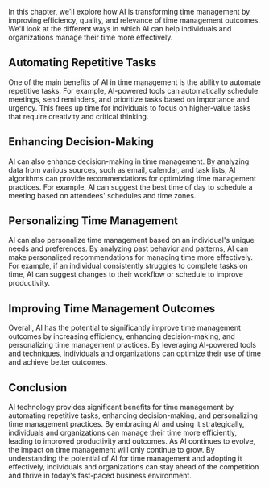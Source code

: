 
In this chapter, we'll explore how AI is transforming time management by improving efficiency, quality, and relevance of time management outcomes. We'll look at the different ways in which AI can help individuals and organizations manage their time more effectively.

Automating Repetitive Tasks
---------------------------

One of the main benefits of AI in time management is the ability to automate repetitive tasks. For example, AI-powered tools can automatically schedule meetings, send reminders, and prioritize tasks based on importance and urgency. This frees up time for individuals to focus on higher-value tasks that require creativity and critical thinking.

Enhancing Decision-Making
-------------------------

AI can also enhance decision-making in time management. By analyzing data from various sources, such as email, calendar, and task lists, AI algorithms can provide recommendations for optimizing time management practices. For example, AI can suggest the best time of day to schedule a meeting based on attendees' schedules and time zones.

Personalizing Time Management
-----------------------------

AI can also personalize time management based on an individual's unique needs and preferences. By analyzing past behavior and patterns, AI can make personalized recommendations for managing time more effectively. For example, if an individual consistently struggles to complete tasks on time, AI can suggest changes to their workflow or schedule to improve productivity.

Improving Time Management Outcomes
----------------------------------

Overall, AI has the potential to significantly improve time management outcomes by increasing efficiency, enhancing decision-making, and personalizing time management practices. By leveraging AI-powered tools and techniques, individuals and organizations can optimize their use of time and achieve better outcomes.

Conclusion
----------

AI technology provides significant benefits for time management by automating repetitive tasks, enhancing decision-making, and personalizing time management practices. By embracing AI and using it strategically, individuals and organizations can manage their time more efficiently, leading to improved productivity and outcomes. As AI continues to evolve, the impact on time management will only continue to grow. By understanding the potential of AI for time management and adopting it effectively, individuals and organizations can stay ahead of the competition and thrive in today's fast-paced business environment.
